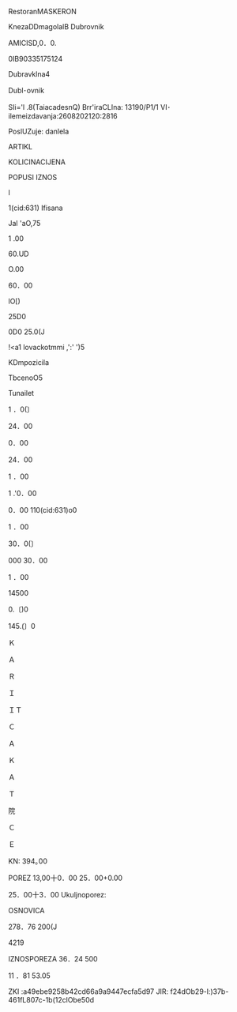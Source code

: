 RestoranMASKERON

KnezaDDmagolalB
Dubrovnik

AMICISD,0．0.

0IB90335175124

Dubravklna4

Dubl･ovnik

SIi='l .8(TaiacadesnQ)
Brr'iraCLIna: 13190/P1/1
VI･ilemeizdavanja:2608202120:2816

PoslUZuje: danlela

ARTIKL

KOLICINACIJENA

POPUSI IZNOS

l

1(cid:631) Ifisana

Jal 'aO,75

1 .00

60.UD

O.00

60．00

lO[)

25D0

0D0 25.0(J

!<a1 lovackotmmi ,':' ')5

KDmpozicila

TbcenoO5

Tunailet

1 ．0(〕

24．00

0．00

24．00

1 ．00

1 .'0．00

0．00 110(cid:631)o0

1 ．00

30．0(〕

000 30．00

1 ．00

14500

0.〔)0

145.(〕0

Ｋ

Ａ

Ｒ

Ｉ

ＩＴ

Ｃ

Ａ

Ｋ

Ａ

Ｔ

院

Ｃ

Ｅ

KN: 394｡00

POREZ
13,00十0．00
25．00+0.00

25．00十3．00
Ukuljnoporez:

OSNOVICA

278．76
200(J

4219

IZNOSPOREZA
36．24
500

11 ．81
53.05

ZKI :a49ebe9258b42cd66a9a9447ecfa5d97
JIR: f24dOb29-l:)37b-461fL807c-1b(12clObe50d

